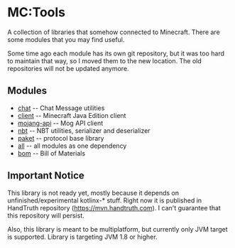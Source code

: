 MC:Tools
=======================================================

A collection of libraries that somehow connected to Minecraft. There are some
modules that you may find useful.

Some time ago each module has its own git repository, but it was too hard to
maintain that way, so I moved them to the new location. The old repositories will
not be updated anymore.

Modules
-------------------------------------------------------

- [chat](modules/chat/README.md) -- Chat Message utilities
- [client](modules/client/README.md) -- Minecraft Java Edition client
- [mojang-api](modules/mojang-api/README.md) -- Mog API client
- [nbt](modules/nbt/README.md) -- NBT utilities, serializer and deserializer
- [paket](modules/paket/README.md) -- protocol base library
- [all](modules/all/README.md) -- all modules as one dependency
- [bom](modules/bom/README.md) -- Bill of Materials

Important Notice
-------------------------------------------------------

This library is not ready yet, mostly because it depends on
unfinished/experimental kotlinx-* stuff. Right now it is published in HandTruth
repository (https://mvn.handtruth.com). I can't guarantee that this repository
will persist.

Also, this library is meant to be multiplatform, but currently only JVM target
is supported. Library is targeting JVM 1.8 or higher.
